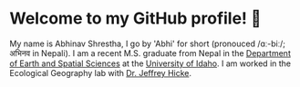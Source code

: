 <!-- ### Hi there 👋 -->

<!--
**abhinavshrestha-41/abhinavshrestha-41** is a ✨ _special_ ✨ repository because its `README.md` (this file) appears on your GitHub profile.

Here are some ideas to get you started:

- 🔭 I’m currently working on ...
- 🌱 I’m currently learning ...
- 👯 I’m looking to collaborate on ...
- 🤔 I’m looking for help with ...
- 💬 Ask me about ...
- 📫 How to reach me: ...
- 😄 Pronouns: ...
- ⚡ Fun fact: ...
-->

# Welcome to my GitHub profile! 👋

My name is Abhinav Shrestha, I go by 'Abhi' for short (pronouced /ɑː-biː/; अभिनव in Nepali). I am a recent M.S. graduate from Nepal in the <a href = "https://www.uidaho.edu/sci/ess" target="_blank">Department of Earth and Spatial Sciences</a> at the <a href = "https://www.uidaho.edu/" target="_blank">University of Idaho</a>. I am worked in the Ecological Geography lab with <a href = "https://webpages.uidaho.edu/~jhicke/" target="_blank">Dr. Jeffrey Hicke</a>.


